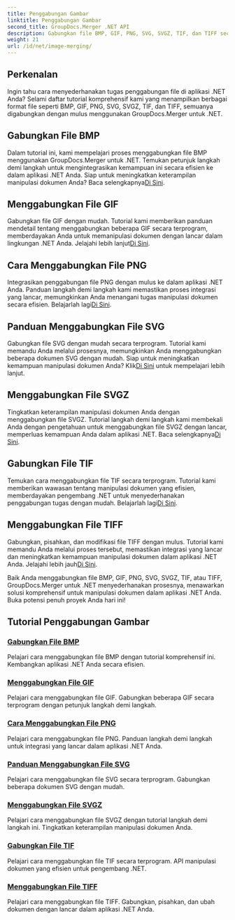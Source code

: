 ```yaml
---
title: Penggabungan Gambar
linktitle: Penggabungan Gambar
second_title: GroupDocs.Merger .NET API
description: Gabungkan file BMP, GIF, PNG, SVG, SVGZ, TIF, dan TIFF secara mulus dengan GroupDocs.Merger .NET. Integrasikan manipulasi dokumen secara efisien ke dalam aplikasi .NET Anda.
weight: 21
url: /id/net/image-merging/
---
```

## Perkenalan

Ingin tahu cara menyederhanakan tugas penggabungan file di aplikasi .NET Anda? Selami daftar tutorial komprehensif kami yang menampilkan berbagai format file seperti BMP, GIF, PNG, SVG, SVGZ, TIF, dan TIFF, semuanya digabungkan dengan mulus menggunakan GroupDocs.Merger untuk .NET.

## Gabungkan File BMP

 Dalam tutorial ini, kami mempelajari proses menggabungkan file BMP menggunakan GroupDocs.Merger untuk .NET. Temukan petunjuk langkah demi langkah untuk mengintegrasikan kemampuan ini secara efisien ke dalam aplikasi .NET Anda. Siap untuk meningkatkan keterampilan manipulasi dokumen Anda? Baca selengkapnya[Di Sini](./merge-bmp-files/).

## Menggabungkan File GIF

 Gabungkan file GIF dengan mudah. Tutorial kami memberikan panduan mendetail tentang menggabungkan beberapa GIF secara terprogram, memberdayakan Anda untuk memanipulasi dokumen dengan lancar dalam lingkungan .NET Anda. Jelajahi lebih lanjut[Di Sini](./merging-gif-files/).

## Cara Menggabungkan File PNG

Integrasikan penggabungan file PNG dengan mulus ke dalam aplikasi .NET Anda. Panduan langkah demi langkah kami memastikan proses integrasi yang lancar, memungkinkan Anda menangani tugas manipulasi dokumen secara efisien. Belajarlah lagi[Di Sini](./how-to-merge-png-files/).

## Panduan Menggabungkan File SVG

 Gabungkan file SVG dengan mudah secara terprogram. Tutorial kami memandu Anda melalui prosesnya, memungkinkan Anda menggabungkan beberapa dokumen SVG dengan mudah. Siap untuk meningkatkan kemampuan manipulasi dokumen Anda? Klik[Di Sini](./guide-merging-svg-files/) untuk mempelajari lebih lanjut.

## Menggabungkan File SVGZ

 Tingkatkan keterampilan manipulasi dokumen Anda dengan menggabungkan file SVGZ. Tutorial langkah demi langkah kami membekali Anda dengan pengetahuan untuk menggabungkan file SVGZ dengan lancar, memperluas kemampuan Anda dalam aplikasi .NET. Baca selengkapnya[Di Sini](./merging-svgz-files/).

## Gabungkan File TIF

 Temukan cara menggabungkan file TIF secara terprogram. Tutorial kami memberikan wawasan tentang manipulasi dokumen yang efisien, memberdayakan pengembang .NET untuk menyederhanakan penggabungan tugas dengan mudah. Belajarlah lagi[Di Sini](./merge-tif-files/).

## Menggabungkan File TIFF

Gabungkan, pisahkan, dan modifikasi file TIFF dengan mulus. Tutorial kami memandu Anda melalui proses tersebut, memastikan integrasi yang lancar dan meningkatkan kemampuan manipulasi dokumen dalam aplikasi .NET Anda. Jelajahi lebih jauh[Di Sini](./merging-tiff-files/).

Baik Anda menggabungkan file BMP, GIF, PNG, SVG, SVGZ, TIF, atau TIFF, GroupDocs.Merger untuk .NET menyederhanakan prosesnya, menawarkan solusi komprehensif untuk manipulasi dokumen dalam aplikasi .NET Anda. Buka potensi penuh proyek Anda hari ini!
## Tutorial Penggabungan Gambar
### [Gabungkan File BMP](./merge-bmp-files/)
Pelajari cara menggabungkan file BMP dengan tutorial komprehensif ini. Kembangkan aplikasi .NET Anda secara efisien.
### [Menggabungkan File GIF](./merging-gif-files/)
Pelajari cara menggabungkan file GIF. Gabungkan beberapa GIF secara terprogram dengan petunjuk langkah demi langkah.
### [Cara Menggabungkan File PNG](./how-to-merge-png-files/)
Pelajari cara menggabungkan file PNG. Panduan langkah demi langkah untuk integrasi yang lancar dalam aplikasi .NET Anda.
### [Panduan Menggabungkan File SVG](./guide-merging-svg-files/)
Pelajari cara menggabungkan file SVG secara terprogram. Gabungkan beberapa dokumen SVG dengan mudah.
### [Menggabungkan File SVGZ](./merging-svgz-files/)
Pelajari cara menggabungkan file SVGZ dengan tutorial langkah demi langkah ini. Tingkatkan keterampilan manipulasi dokumen Anda.
### [Gabungkan File TIF](./merge-tif-files/)
Pelajari cara menggabungkan file TIF secara terprogram. API manipulasi dokumen yang efisien untuk pengembang .NET.
### [Menggabungkan File TIFF](./merging-tiff-files/)
Pelajari cara menggabungkan file TIFF. Gabungkan, pisahkan, dan ubah dokumen dengan lancar dalam aplikasi .NET Anda.